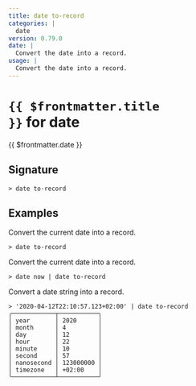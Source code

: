 ```yaml
---
title: date to-record
categories: |
  date
version: 0.79.0
date: |
  Convert the date into a record.
usage: |
  Convert the date into a record.
---
```


# <code>{{ $frontmatter.title }}</code> for date

<div class='command-title'>{{ $frontmatter.date }}</div>

## Signature

```> date to-record ```

## Examples

Convert the current date into a record.
```shell
> date to-record

```

Convert the current date into a record.
```shell
> date now | date to-record

```

Convert a date string into a record.
```shell
> '2020-04-12T22:10:57.123+02:00' | date to-record
╭────────────┬───────────╮
│ year       │ 2020      │
│ month      │ 4         │
│ day        │ 12        │
│ hour       │ 22        │
│ minute     │ 10        │
│ second     │ 57        │
│ nanosecond │ 123000000 │
│ timezone   │ +02:00    │
╰────────────┴───────────╯
```
